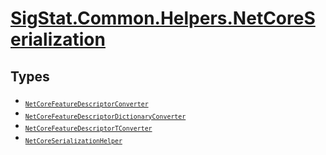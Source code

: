 # [SigStat.Common.Helpers.NetCoreSerialization](./README.md)

## Types

- <sub>[`NetCoreFeatureDescriptorConverter`](./NetCoreFeatureDescriptorConverter.md)</sub>
- <sub>[`NetCoreFeatureDescriptorDictionaryConverter`](./NetCoreFeatureDescriptorDictionaryConverter.md)</sub>
- <sub>[`NetCoreFeatureDescriptorTConverter`](./NetCoreFeatureDescriptorTConverter.md)</sub>
- <sub>[`NetCoreSerializationHelper`](./NetCoreSerializationHelper.md)</sub>

